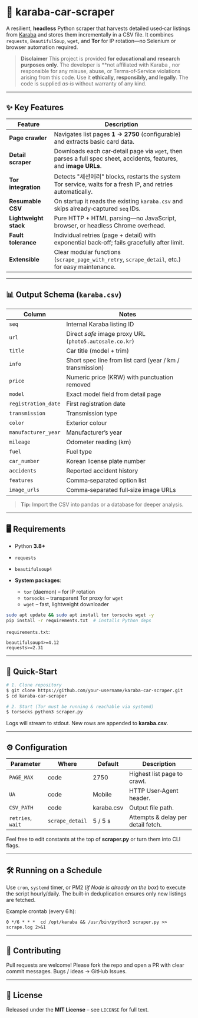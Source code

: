 # 🚗 karaba‑car‑scraper

A resilient, **headless** Python scraper that harvests detailed used‑car listings from [Karaba](https://m.karaba.co.kr) and stores them incrementally in a CSV file.
It combines `requests`, `BeautifulSoup`, `wget`, and **Tor** for IP rotation—no Selenium or browser automation required.

> **Disclaimer**
> This project is provided **for educational and research purposes only**.
> The developer is **not affiliated with Karaba , nor responsible for any misuse, abuse, or Terms‑of‑Service violations arising from this code.
> Use it **ethically, responsibly, and legally**.
> The code is supplied *as‑is* without warranty of any kind.

---

## ✨ Key Features

| Feature               | Description                                                                                                        |
| --------------------- | ------------------------------------------------------------------------------------------------------------------ |
| **Page crawler**      | Navigates list pages **1 → 2750** (configurable) and extracts basic card data.                                     |
| **Detail scraper**    | Downloads each car‐detail page via `wget`, then parses a full spec sheet, accidents, features, and **image URLs**. |
| **Tor integration**   | Detects "세션에러" blocks, restarts the system Tor service, waits for a fresh IP, and retries automatically.           |
| **Resumable CSV**     | On startup it reads the existing `karaba.csv` and skips already‑captured `seq` IDs.                                |
| **Lightweight stack** | Pure HTTP + HTML parsing—no JavaScript, browser, or headless Chrome overhead.                                      |
| **Fault tolerance**   | Individual retries (page + detail) with exponential back‑off; fails gracefully after limit.                        |
| **Extensible**        | Clear modular functions (`scrape_page_with_retry`, `scrape_detail`, etc.) for easy maintenance.                    |

---

## 📊 Output Schema (`karaba.csv`)

| Column              | Notes                                                     |
| ------------------- | --------------------------------------------------------- |
| `seq`               | Internal Karaba listing ID                                |
| `url`               | Direct *safe* image proxy URL (`photo5.autosale.co.kr`)   |
| `title`             | Car title (model + trim)                                  |
| `info`              | Short spec line from list card (year / km / transmission) |
| `price`             | Numeric price (KRW) with punctuation removed              |
| `model`             | Exact model field from detail page                        |
| `registration_date` | First registration date                                   |
| `transmission`      | Transmission type                                         |
| `color`             | Exterior colour                                           |
| `manufacturer_year` | Manufacturer’s year                                       |
| `mileage`           | Odometer reading (km)                                     |
| `fuel`              | Fuel type                                                 |
| `car_number`        | Korean license plate number                               |
| `accidents`         | Reported accident history                                 |
| `features`          | Comma‑separated option list                               |
| `image_urls`        | Comma‑separated full‑size image URLs                      |

> **Tip:** Import the CSV into pandas or a database for deeper analysis.

---

## 🖥️ Requirements

* Python **3.8+**
* `requests`
* `beautifulsoup4`
* **System packages**:

  * `tor` (daemon) – for IP rotation
  * `torsocks` – transparent Tor proxy for `wget`
  * `wget` – fast, lightweight downloader

```bash
sudo apt update && sudo apt install tor torsocks wget -y
pip install -r requirements.txt  # installs Python deps
```

`requirements.txt`:

```
beautifulsoup4>=4.12
requests>=2.31
```

---

## 🚀 Quick‑Start

```bash
# 1. Clone repository
$ git clone https://github.com/your‑username/karaba‑car‑scraper.git
$ cd karaba‑car‑scraper

# 2. Start (Tor must be running & reachable via systemd)
$ torsocks python3 scraper.py
```

Logs will stream to stdout.  New rows are appended to **karaba.csv**.

---

## ⚙️ Configuration

| Parameter         | Where           | Default    | Description                        |
| ----------------- | --------------- | ---------- | ---------------------------------- |
| `PAGE_MAX`        | code            | 2750       | Highest list page to crawl.        |
| `UA`              | code            | Mobile     | HTTP User‑Agent header.            |
| `CSV_PATH`        | code            | karaba.csv | Output file path.                  |
| `retries`, `wait` | `scrape_detail` | 5 / 5 s    | Attempts & delay per detail fetch. |

Feel free to edit constants at the top of **scraper.py** or turn them into CLI flags.

---

## 🛠️ Running on a Schedule

Use `cron`, `systemd` timer, or PM2 (*if Node is already on the box*) to execute the script hourly/daily.  The built‑in deduplication ensures only new listings are fetched.

Example crontab (every 6 h):

```
0 */6 * * *  cd /opt/karaba && /usr/bin/python3 scraper.py >> scrape.log 2>&1
```

---

## 🤝 Contributing

Pull requests are welcome!  Please fork the repo and open a PR with clear commit messages.  Bugs / ideas → GitHub Issues.

---

## 📄 License

Released under the **MIT License** – see `LICENSE` for full text.
